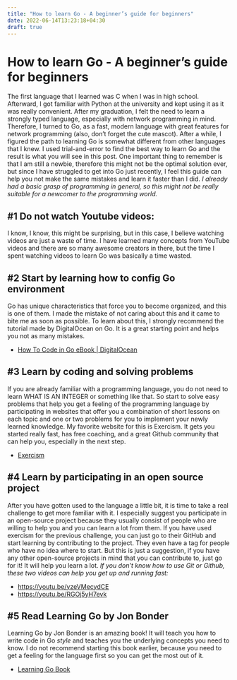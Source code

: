 ```yaml
---
title: "How to learn Go - A beginner’s guide for beginners"
date: 2022-06-14T13:23:18+04:30
draft: true
---
```


# How to learn Go - A beginner’s guide for beginners

The first language that I learned was C when I was in high school. Afterward, I got familiar with Python at the university and kept using it as it was really convenient. After my graduation, I felt the need to learn a strongly typed language, especially with network programming in mind. Therefore, I turned to Go, as a fast, modern language with great features for network programming (also, don’t forget the cute mascot). After a while, I figured the path to learning Go is somewhat different from other languages that I knew. I used trial-and-error to find the best way to learn Go and the result is what you will see in this post. One important thing to remember is that I am still a newbie, therefore this might not be the optimal solution ever, but since I have struggled to get into Go just recently, I feel this guide can help you not make the same mistakes and learn it faster than I did.
_I already had a basic grasp of programming in general, so this might not be really suitable for a newcomer to the programming world._

## #1 Do not watch Youtube videos:
I know, I know, this might be surprising, but in this case, I believe watching videos are just a waste of time. I have learned many concepts from YouTube videos and there are so many awesome creators in there, but the time I spent watching videos to learn Go was basically a time wasted.

## #2 Start by learning how to config Go environment
Go has unique characteristics that force you to become organized, and this is one of them. I made the mistake of not caring about this and it came to bite me as soon as possible. To learn about this, I strongly recommend the tutorial made by DigitalOcean on Go. It is a great starting point and helps you not as many mistakes.
* [How To Code in Go eBook  | DigitalOcean](https://www.digitalocean.com/community/books/how-to-code-in-go-ebook)

## #3 Learn by coding and solving problems
If you are already familiar with a programming language, you do not need to learn WHAT IS AN INTEGER or something like that. So start to solve easy problems that help you get a feeling of the programming language by participating in websites that offer you a combination of short lessons on each topic and one or two problems for you to implement your newly learned knowledge. My favorite website for this is Exercism. It gets you started really fast, has free coaching, and a great Github community that can help you, especially in the next step.
* [Exercism](https://exercism.org/)

## #4 Learn by participating in an open source project
After you have gotten used to the language a little bit, it is time to take a real challenge to get more familiar with it. I especially suggest you participate in an open-source project because they usually consist of people who are willing to help you and you can learn a lot from them. If you have used exercism for the previous challenge, you can just go to their GitHub and start learning by contributing to the project. They even have a tag for people who have no idea where to start. But this is just a suggestion, if you have any other open-source projects in mind that you can contribute to, just go for it! It will help you learn a lot.
_If you don’t know how to use Git or Github, these two videos can help you get up and running fast:_
* https://youtu.be/yzeVMecydCE
* https://youtu.be/RGOj5yH7evk

## #5 Read Learning Go by Jon Bonder
Learning Go by Jon Bonder is an amazing book! It will teach you how to write code in Go _style_ and teaches you the underlying concepts you need to know. I do not recommend starting this book earlier, because you need to get a feeling for the language first so you can get the most out of it.
* [Learning Go Book](https://www.oreilly.com/library/view/learning-go/9781492077206/)